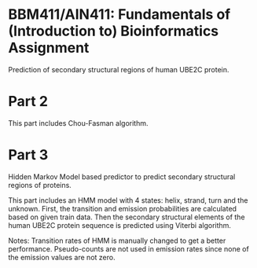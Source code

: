# BBM411/AIN411: Fundamentals of (Introduction to) Bioinformatics Assignment

Prediction of secondary structural regions of human UBE2C protein.

# Part 2

This part includes Chou-Fasman algorithm.

# Part 3

Hidden Markov Model based predictor to predict secondary structural regions of proteins.

This part includes an HMM model with 4 states: helix, strand, turn and the unknown. First, the transition and emission probabilities are calculated based on given train data. Then the secondary structural elements of the human UBE2C protein sequence is predicted using Viterbi algorithm.


Notes: 
Transition rates of HMM is manually changed to get a better performance.
Pseudo-counts are not used in emission rates since none of the emission values are not zero.